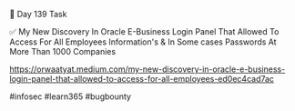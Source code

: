 🎯 Day 139 Task



✅ My New Discovery In Oracle E-Business Login Panel That Allowed To Access For All Employees Information's & In Some cases Passwords At More Than 1000 Companies


https://orwaatyat.medium.com/my-new-discovery-in-oracle-e-business-login-panel-that-allowed-to-access-for-all-employees-ed0ec4cad7ac


#infosec #learn365 #bugbounty
